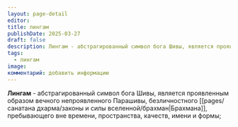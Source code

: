 ```yaml
---
layout: page-detail
editor: 
title: лингам
publishDate: 2025-03-27
draft: false
description: Лингам - абстрагированный символ бога Шивы, является проявленным образом вечного непроявленного Парашивы, безличностного Брахмана, пребывающего вне времени, пространства, качеств, имени и формы;
tags:
  - лингам
image: 
комментарий: добавить информацию
---
```

**Лингам** - абстрагированный символ бога Шивы, является проявленным образом вечного непроявленного Парашивы, безличностного [[pages/санатана дхарма/законы и силы вселенной/брахман|Брахмана]], пребывающего вне времени, пространства, качеств, имени и формы;
